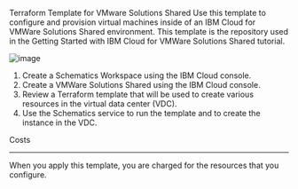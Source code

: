 Terraform Template for VMware Solutions Shared
Use this template to configure and provision virtual machines inside of an IBM Cloud for VMWare Solutions Shared environment. This template is the repository used in the Getting Started with IBM Cloud for VMWare Solutions Shared tutorial.

![image](https://user-images.githubusercontent.com/119359193/204375034-4003cbcc-4dfb-48d9-b633-06cd2875426c.png)

  1. Create a Schematics Workspace using the IBM Cloud console.
  2. Create a VMWare Solutions Shared using the IBM Cloud console.
  3. Review a Terraform template that will be used to create various resources in the virtual data center (VDC).
  4. Use the Schematics service to run the template and to create the instance in the VDC.

Costs
______________________________________________________________________________________________________________
When you apply this template, you are charged for the resources that you configure.
